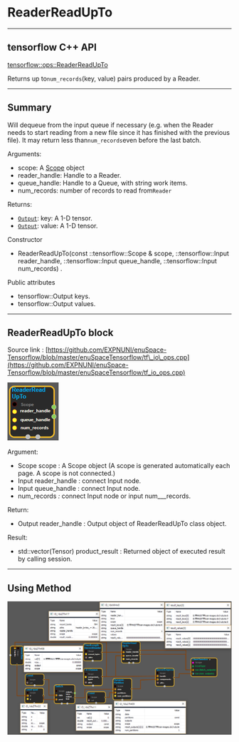 # ReaderReadUpTo

---

## tensorflow C++ API

[tensorflow::ops::ReaderReadUpTo](https://www.tensorflow.org/api_docs/cc/class/tensorflow/ops/reader-read-up-to)

Returns up to`num_records`\(key, value\) pairs produced by a Reader.

---

## Summary

Will dequeue from the input queue if necessary \(e.g. when the Reader needs to start reading from a new file since it has finished with the previous file\). It may return less than`num_records`even before the last batch.

Arguments:

* scope: A [Scope](https://www.tensorflow.org/api_docs/cc/class/tensorflow/scope.html#classtensorflow_1_1_scope) object
* reader\_handle: Handle to a Reader.
* queue\_handle: Handle to a Queue, with string work items.
* num\_records: number of records to read from`Reader`

Returns:

* [`Output`](https://www.tensorflow.org/api_docs/cc/class/tensorflow/output.html#classtensorflow_1_1_output): key: A 1-D tensor.
* [`Output`](https://www.gitbook.com/book/expnuni/enuspacetensorflow/edit#): value: A 1-D tensor.

Constructor

* ReaderReadUpTo\(const ::tensorflow::Scope & scope, ::tensorflow::Input reader\_handle, ::tensorflow::Input queue\_handle, ::tensorflow::Input num\_records\) .

Public attributes

* tensorflow::Output keys.
* tensorflow::Output values.

---

## ReaderReadUpTo block

Source link : [https://github.com/EXPNUNI/enuSpace-Tensorflow/blob/master/enuSpaceTensorflow/tf\_io\_ops.cpp](https://github.com/EXPNUNI/enuSpace-Tensorflow/blob/master/enuSpaceTensorflow/tf_io_ops.cpp)

![](/assets/io_ReaderReadUpTo_Symbol.png)

Argument:

* Scope scope : A Scope object \(A scope is generated automatically each page. A scope is not connected.\)
* Input reader\_handle : connect  Input node.
* Input queue\_handle : connect  Input node.
* num\_records _:_ connect  Input node or input num_\__records.

Return:

* Output reader\_handle : Output object of ReaderReadUpTo class object.

Result:

* std::vector\(Tensor\) product\_result : Returned object of executed result by calling session.

---

## Using Method

![](/assets/io_ReaderReadUpTo_Method.png)

